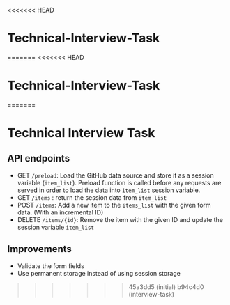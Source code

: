 <<<<<<< HEAD
# Technical-Interview-Task
=======
<<<<<<< HEAD
# Technical-Interview-Task
=======
# Technical Interview Task

## API endpoints

- GET `/preload`: Load the GitHub data source and store it as a session variable (`item_list`). Preload function is called before any requests are served in order to load the data into `item_list` session variable.
- GET `/items` : return the session data from `item_list`
- POST `/items`: Add a new item to the `items_list` with the given form data. (With an incremental ID)
- DELETE `/items/{id}`: Remove the item with the given ID and update the session variable `item_list`

## Improvements

- Validate the form fields
- Use permanent storage instead of using session storage
>>>>>>> 45a3dd5 (initial)
>>>>>>> b94c4d0 (interview-task)
